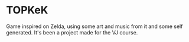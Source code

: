 # TOPKeK

Game inspired on Zelda, using some art and music from it and some self generated.
It's been a project made for the VJ course.
